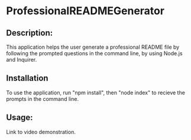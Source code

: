 # ProfessionalREADMEGenerator

  

  ##  Description:

  This application helps the user generate a professional README file by following the prompted questions in the command line, by using Node.js and Inquirer.


  ## Installation

  To use the application, run "npm install", then "node index" to recieve the prompts in the command line.


  ## Usage:

  Link to video demonstration.
  


